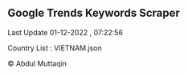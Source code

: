 

## Google Trends Keywords Scraper 
 
Last Update 01-12-2022 , 07:22:56

Country List :
VIETNAM.json



© Abdul Muttaqin 
